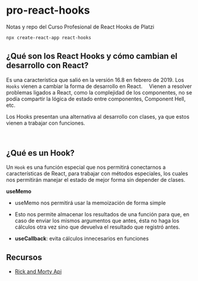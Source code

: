 # pro-react-hooks
Notas y repo del Curso Profesional de React Hooks de Platzi

```sh
npx create-react-app react-hooks
```

## ¿Qué son los React Hooks y cómo cambian el desarrollo con React?
Es una característica que salió en la versión 16.8 en febrero de 2019.
Los `Hooks` vienen a cambiar la forma de desarrollo en React.
⠀
Vienen a resolver problemas ligados a React, como la complejidad de los componentes, no se podía compartir la lógica de estado entre componentes, Component Hell, etc.

Los Hooks presentan una alternativa al desarrollo con clases, ya que estos vienen a trabajar con funciones.

⠀
## ¿Qué es un Hook?
Un `Hook` es una función especial que nos permitirá conectarnos a características de React, para trabajar con métodos especiales, los cuales nos permitirán manejar el estado de mejor forma sin depender de clases.

**useMemo**
- useMemo nos permitirá usar la memoización de forma simple
- Esto nos permite almacenar los resultados de una función para que, en caso de enviar los mismos argumentos que antes, ésta no haga los cálculos otra vez sino que devuelva el resultado que registró antes.

- **useCallback**: evita cálculos innecesarios en funciones



## Recursos
- [Rick and Morty Api](https://rickandmortyapi.com/)